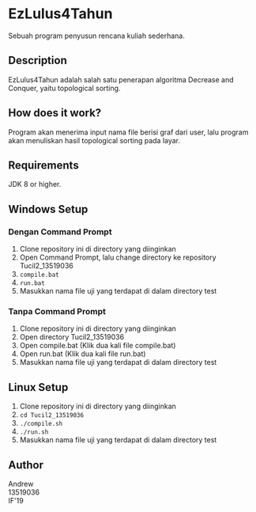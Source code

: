 # EzLulus4Tahun
Sebuah program penyusun rencana kuliah sederhana.

## Description
EzLulus4Tahun adalah salah satu penerapan algoritma Decrease and Conquer, yaitu topological sorting.

## How does it work?
Program akan menerima input nama file berisi graf dari user, lalu program akan menuliskan hasil topological sorting pada layar.

## Requirements
JDK 8 or higher.

## Windows Setup
### Dengan Command Prompt
1. Clone repository ini di directory yang diinginkan
2. Open Command Prompt, lalu change directory ke repository Tucil2_13519036
3. ```compile.bat```
4. ```run.bat```
5. Masukkan nama file uji yang terdapat di dalam directory test
### Tanpa Command Prompt
1. Clone repository ini di directory yang diinginkan
2. Open directory Tucil2_13519036
3. Open compile.bat (Klik dua kali file compile.bat)
4. Open run.bat (Klik dua kali file run.bat)
5. Masukkan nama file uji yang terdapat di dalam directory test
 
## Linux Setup
1. Clone repository ini di directory yang diinginkan
2. ```cd Tucil2_13519036```
3. ```./compile.sh```
4. ```./run.sh```
5. Masukkan nama file uji yang terdapat di dalam directory test

## Author
Andrew\
13519036\
IF'19